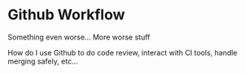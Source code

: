 # Github Workflow
Something even worse...
More worse stuff

How do I use Github to do code review, interact with CI tools, handle merging
safely, etc...
